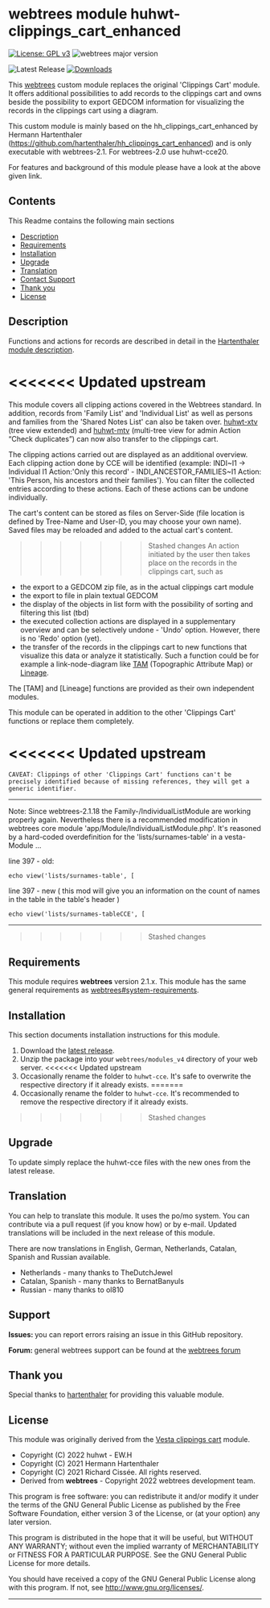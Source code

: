 
# webtrees module huhwt-clippings_cart_enhanced

[![License: GPL v3](https://img.shields.io/badge/License-GPL%20v3-blue.svg)](http://www.gnu.org/licenses/gpl-3.0)
![webtrees major version](https://img.shields.io/badge/webtrees-v2.1.x-green)

![Latest Release](https://img.shields.io/github/v/release/huhwt/huhwt-cce)
[![Downloads](https://img.shields.io/github/downloads/huhwt/huhwt-cce/total)]()

This [webtrees](https://www.webtrees.net/) custom module replaces the original 'Clippings Cart' module.
It offers additional possibilities to add records to the clippings cart and owns beside the possibility
to export GEDCOM information for visualizing the records in the clippings cart using a diagram.

This custom module is mainly based on the hh_clippings_cart_enhanced by Hermann Hartenthaler
(https://github.com/hartenthaler/hh_clippings_cart_enhanced) and is only executable with
webtrees-2.1. For webtrees-2.0 use huhwt-cce20.

For features and background of this module please have a look at the above given link.

## Contents
This Readme contains the following main sections

* [Description](#description)
* [Requirements](#requirements)
* [Installation](#installation)
* [Upgrade](#upgrade)
* [Translation](#translation)
* [Contact Support](#support)
* [Thank you](#thanks)
* [License](#license)

<a name="description"></a>
## Description

Functions and actions for records are described in detail in the [Hartenthaler module description](/README-CCE.md).

<<<<<<< Updated upstream
=======
This module covers all clipping actions covered in the Webtrees standard. In addition, records from 'Family List' and 'Individual List' as well as persons and families from the 'Shared Notes List' can also be taken over. [huhwt-xtv](https://github.com/huhwt/huhwt-xtv) (tree view extended) and [huhwt-mtv](https://github.com/huhwt-mtv) (multi-tree view for admin Action “Check duplicates”) can now also transfer to the clippings cart.

The clipping actions carried out are displayed as an additional overview. Each clipping action done by CCE will be identified (example: INDI~I1 -> Individual I1 Action:'Only this record' - INDI_ANCESTOR_FAMILIES~I1 Action: 'This Person, his ancestors and their families'). You can filter the collected entries according to these actions. Each of these actions can be undone individually.

The cart's content can be stored as files on Server-Side (file location is defined by Tree-Name and User-ID, you may choose your own name). Saved files may be reloaded and added to the actual cart's content.

>>>>>>> Stashed changes
An action initiated by the user then takes place on the records in the clippings cart, such as
* the export to a GEDCOM zip file, as in the actual clippings cart module
* the export to file in plain textual GEDCOM
* the display of the objects in list form with the possibility of sorting and filtering this list (tbd)
* the executed collection actions are displayed in a supplementary overview and can be selectively undone - 'Undo' option. However, there is no 'Redo' option (yet).
* the transfer of the records in the clippings cart to new functions that visualize this data or analyze it statistically.
Such a function could be for example a link-node-diagram like [TAM](https://github.com/huhwt/huhwt-wttam) 
(Topographic Attribute Map) or [Lineage](https://github.com/huhwt/huhwt-wtlin).

The [TAM] and [Lineage] functions are provided as their own independent modules.

This module can be operated in addition to the other 'Clippings Cart' functions or replace them completely.

<<<<<<< Updated upstream
=======
~~~
CAVEAT: Clippings of other 'Clippings Cart' functions can't be precisely identified because of missing references, they will get a generic identifier.
~~~

---

  Note: Since webtrees-2.1.18 the Family-/IndividualListModule are working properly again. Nevertheless there is a recommended modification in webtrees core module 'app/Module/IndividualListModule.php'. It's reasoned by a hard-coded overdefinition for the 'lists/surnames-table' in a vesta-Module ...

line 397 - old:
~~~
echo view('lists/surnames-table', [
~~~
line 397 - new ( this mod will give you an information on the count of names in the table in the table's header )
~~~
echo view('lists/surnames-tableCCE', [
~~~

---

>>>>>>> Stashed changes
<a name="requirements"></a>
## Requirements

This module requires **webtrees** version 2.1.x.
This module has the same general requirements as [webtrees#system-requirements](https://github.com/fisharebest/webtrees#system-requirements).

<a name="installation"></a>
## Installation

This section documents installation instructions for this module.

1. Download the [latest release](https://github.com/huhwt/huhwt-cce/releases/latest).
3. Unzip the package into your `webtrees/modules_v4` directory of your web server.
<<<<<<< Updated upstream
4. Occasionally rename the folder to `huhwt-cce`. It's safe to overwrite the respective directory if it already exists.
=======
4. Occasionally rename the folder to `huhwt-cce`. It's recommended to remove the respective directory if it already exists.
>>>>>>> Stashed changes

<a name="upgrade"></a>
## Upgrade

To update simply replace the huhwt-cce files with the new ones from the latest release.

<a name="translation"></a>
## Translation

You can help to translate this module.
It uses the po/mo system.
You can contribute via a pull request (if you know how) or by e-mail.
Updated translations will be included in the next release of this module.

There are now translations in English, German, Netherlands, Catalan, Spanish and Russian available.

* Netherlands - many thanks to TheDutchJewel
* Catalan, Spanish - many thanks to BernatBanyuls
* Russian - many thanks to ol810

<a name="support"></a>
## Support

<span style="font-weight: bold;">Issues: </span>you can report errors raising an issue
in this GitHub repository.

<span style="font-weight: bold;">Forum: </span>general webtrees support can be found 
at the [webtrees forum](http://www.webtrees.net/)

<a name="thanks"></a>
## Thank you

Special thanks to [hartenthaler](https://github.com/hartenthaler/) for providing this valuable module.

<a name="license"></a>
## License

This module was originally derived from the [Vesta clippings cart](https://github.com/vesta-webtrees-2-custom-modules/vesta_clippings_cart) module.

* Copyright (C) 2022 huhwt - EW.H
* Copyright (C) 2021 Hermann Hartenthaler
* Copyright (C) 2021 Richard Cissée. All rights reserved.
* Derived from **webtrees** - Copyright 2022 webtrees development team.

This program is free software: you can redistribute it and/or modify
it under the terms of the GNU General Public License as published by
the Free Software Foundation, either version 3 of the License, or
(at your option) any later version.

This program is distributed in the hope that it will be useful,
but WITHOUT ANY WARRANTY; without even the implied warranty of
MERCHANTABILITY or FITNESS FOR A PARTICULAR PURPOSE. See the
GNU General Public License for more details.

You should have received a copy of the GNU General Public License
along with this program. If not, see <http://www.gnu.org/licenses/>.

* * *
